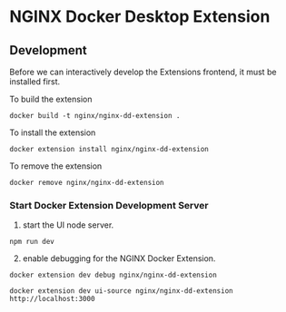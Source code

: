 # NGINX Docker Desktop Extension


## Development
Before we can interactively develop the Extensions frontend, it must be installed first.

To build the extension
```shell
docker build -t nginx/nginx-dd-extension .
```
To install the extension
```shell
docker extension install nginx/nginx-dd-extension
```

To remove the extension
```shell
docker remove nginx/nginx-dd-extension
```

### Start Docker Extension Development Server
1.  start the UI node server.
```shell
npm run dev
```

2. enable debugging for the NGINX Docker Extension.
```shell
docker extension dev debug nginx/nginx-dd-extension 
```

```shell
docker extension dev ui-source nginx/nginx-dd-extension http://localhost:3000 
```